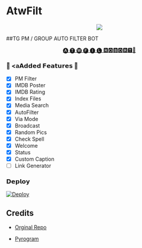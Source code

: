 # AtwFilt
<p align="center">
  <img src="https://telegra.ph/file/576ab90ae7b65a3e389e2.png"
</p>
  
##TG PM / GROUP AUTO FILTER BOT

<p align="center">
  <a href="https//:t.me/RecallMvbadmin_Bot">
🅐 🅣 🅦 🅕 🅘 🅛 🆁🅾🅱🅾🆁🆃🤖 </a>
</p>



 

### 🔘 <a𝗔𝗱𝗱𝗲𝗱 𝗙𝗲𝗮𝘁𝘂𝗿𝗲𝘀</a> 🔘
- [x] PM Filter 
- [x] IMDB Poster
- [x] IMDB Rating
- [x] Index Files
- [x] Media Search
- [x] AutoFilter 
- [x] Via Mode
- [x] Broadcast 
- [x] Random Pics
- [x] Check Spell
- [x] Welcome
- [x] Status
- [x] Custom Caption
- [ ] Link Generator

###  𝗗𝗲𝗽𝗹𝗼𝘆

[![Deploy](https://www.herokucdn.com/deploy/button.svg)](https://heroku.com/deploy?template=https://github.com/illuzX/AtwFilt)



## Credits
- [Orginal Repo](https://github.com/Mahesh0253/Media-Search-bot)

- [Pyrogram](https://github.com/pyrogram/pyrogram)

